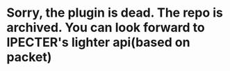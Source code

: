 <strong><h1>Sorry, the plugin is dead.
The repo is archived.
You can look forward to IPECTER's lighter api(based on packet)  
</h1></strong>
